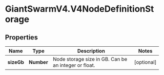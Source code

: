 # GiantSwarmV4.V4NodeDefinitionStorage

## Properties
Name | Type | Description | Notes
------------ | ------------- | ------------- | -------------
**sizeGb** | **Number** | Node storage size in GB. Can be an integer or float. | [optional] 


